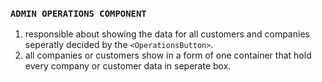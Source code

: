 ### `ADMIN OPERATIONS COMPONENT`

1. responsible about showing the data for all customers and companies
   seperatly decided by the `<OperationsButton>`.
2. all companies or customers show in a form of one container
   that hold every company or customer data in seperate box.
